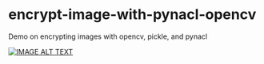 # encrypt-image-with-pynacl-opencv
Demo on encrypting images with opencv, pickle, and pynacl


[![IMAGE ALT TEXT](http://img.youtube.com/vi/VeTcYU-wdvo/0.jpg)](http://www.youtube.com/watch?v=VeTcYU-wdvo "Image Encryption with PyNaCl and Opencv")


